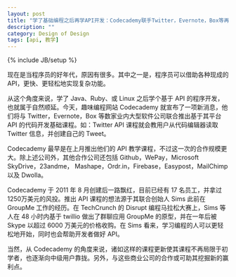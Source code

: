 ```yaml
---
layout: post
title: "学了基础编程之后再学API开发：Codecademy联手Twitter，Evernote，Box等再推系列API教学课程"
description: ""
category: Design of Design
tags: [api, 教学]
---
```

{% include JB/setup %}

现在是当程序员的好年代，原因有很多。其中之一是，程序员可以借助各种现成的 API，更快、更轻松地实现复杂功能。

从这个角度来说，学了 Java、Ruby、或 Linux 之后学个基于 API 的程序开发，也就属于自然顺延。今天，趣味编程网站 Codecademy 就宣布了一项新消息，他们将与 Twitter，Evernote，Box 等数家业内大型软件公司联合推出基于其平台 API 的代码开发基础课程。如：Twitter API 课程就会教用户从代码编辑器读取 Twitter 信息，并创建自己的 Tweet。

Codecademy 最早是在上月推出他们的 API 教学课程，不过这一次的合作规模更大。除上述公司外，其他合作公司还包括 Github，WePay，Microsoft SkyDrive，23andme， Mashape，Ordr.in，Firebase，Easypost，MailChimp 以及 Dwolla。

Codecademy 于 2011 年 8 月创建后一路飘红，目前已经有 17 名员工，并拿过1250万美元的风投。推出 API 课程的想法源于其联合创始人 Sims 此前在 GroupMe 工作的经历。在 TechCrunch 的 Disrupt 编程马拉松大赛上，Sims 等人在 48 小时内基于 twillio 做出了群聊应用 GroupMe 的原型，并在一年后被 Skype 以超过 6000 万美元的价格收购。在 Sims 看来，学习编程的人可以更轻松地开始，同时也会帮助开发者做好 API。

当然，从 Codecademy 的角度来说，诸如这样的课程更新使其课程不再局限于初学者，也逐渐向中级用户靠拢。另外，与这些商业公司的合作或可助其挖掘新的赢利点。
